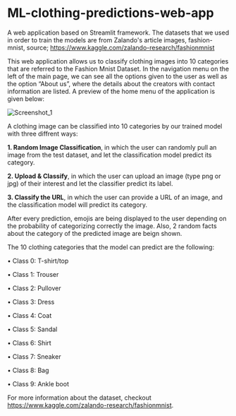 # ML-clothing-predictions-web-app
A web application based on Streamlit framework. The datasets that we used in order to train the models are from Zalando's article images, fashion-mnist, source; https://www.kaggle.com/zalando-research/fashionmnist

This web application allows us to classify clothing images into 10 categories that are referred to the Fashion Mnist Dataset. In the navigation menu on the left of the main page, we can see all the options given to the user as well as the option “About us”, where the details about the creators  with contact information are listed. A preview of the home menu of the application is given below:

![Screenshot_1](https://user-images.githubusercontent.com/64161512/147825150-8a05bdc3-9407-49d4-8622-4f9cc18eee4b.jpg)

A clothing image can be classified into 10 categories by our trained model with three diffrent ways:

**1. Random Image Classification**, in which the user can randomly pull an image from the test dataset, and let the classification model predict its category.

**2. Upload & Classify**, in which the user can upload an image (type png or jpg) of their interest and let the classifier predict its label.

**3. Classify the URL**, in which the user can provide a URL of an image, and the classification model will predict its category.


After every prediction, emojis are being displayed to the user depending on the probability of categorizing correctly the image. Also, 2 random facts about the category of the predicted image are beign shown.

The 10 clothing categories that the model can predict are the following:

• Class 0: T-shirt/top

• Class 1: Trouser

• Class 2: Pullover

• Class 3: Dress

• Class 4: Coat

• Class 5: Sandal

• Class 6: Shirt

• Class 7: Sneaker

• Class 8: Bag

• Class 9: Ankle boot

For more information about the dataset, checkout https://www.kaggle.com/zalando-research/fashionmnist.
